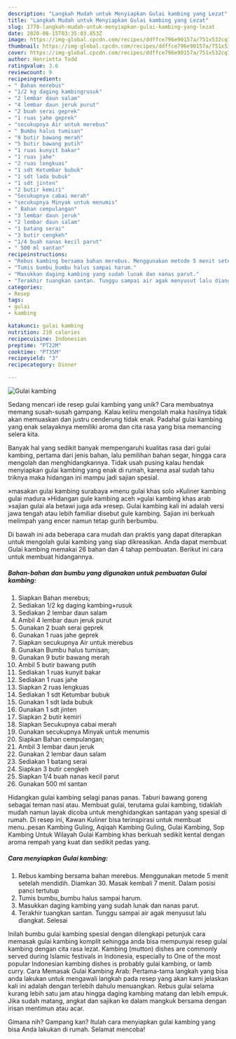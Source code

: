 ```yaml
---
description: "Langkah Mudah untuk Menyiapkan Gulai kambing yang Lezat"
title: "Langkah Mudah untuk Menyiapkan Gulai kambing yang Lezat"
slug: 1778-langkah-mudah-untuk-menyiapkan-gulai-kambing-yang-lezat
date: 2020-06-15T03:35:03.853Z
image: https://img-global.cpcdn.com/recipes/ddffce796e90157a/751x532cq70/gulai-kambing-foto-resep-utama.jpg
thumbnail: https://img-global.cpcdn.com/recipes/ddffce796e90157a/751x532cq70/gulai-kambing-foto-resep-utama.jpg
cover: https://img-global.cpcdn.com/recipes/ddffce796e90157a/751x532cq70/gulai-kambing-foto-resep-utama.jpg
author: Henrietta Todd
ratingvalue: 3.6
reviewcount: 9
recipeingredient:
- " Bahan merebus"
- "1/2 kg daging kambingrusuk"
- "2 lembar daun salam"
- "4 lembar daun jeruk purut"
- "2 buah serai geprek"
- "1 ruas jahe geprek"
- "secukupnya Air untuk merebus"
- " Bumbu halus tumisan"
- "9 butir bawang merah"
- "5 butir bawang putih"
- "1 ruas kunyit bakar"
- "1 ruas jahe"
- "2 ruas lengkuas"
- "1 sdt Ketumbar bubuk"
- "1 sdt lada bubuk"
- "1 sdt jinten"
- "2 butir kemiri"
- "Secukupnya cabai merah"
- "secukupnya Minyak untuk menumis"
- " Bahan cempulangan"
- "3 lembar daun jeruk"
- "2 lembar daun salam"
- "1 batang serai"
- "3 butir cengkeh"
- "1/4 buah nanas kecil parut"
- " 500 ml santan"
recipeinstructions:
- "Rebus kambing bersama bahan merebus. Menggunakan metode 5 menit setelah mendidih. Diamkan 30. Masak kembali 7 menit. Dalam posisi panci tertutup"
- "Tumis bumbu_bumbu halus sampai harum."
- "Masukkan daging kambing yang sudah lunak dan nanas parut."
- "Terakhir tuangkan santan. Tunggu sampai air agak menyusut lalu diangkat. Selesai"
categories:
- Resep
tags:
- gulai
- kambing

katakunci: gulai kambing 
nutrition: 210 calories
recipecuisine: Indonesian
preptime: "PT22M"
cooktime: "PT35M"
recipeyield: "3"
recipecategory: Dinner

---
```



![Gulai kambing](https://img-global.cpcdn.com/recipes/ddffce796e90157a/751x532cq70/gulai-kambing-foto-resep-utama.jpg)

Sedang mencari ide resep gulai kambing yang unik? Cara membuatnya memang susah-susah gampang. Kalau keliru mengolah maka hasilnya tidak akan memuaskan dan justru cenderung tidak enak. Padahal gulai kambing yang enak selayaknya memiliki aroma dan cita rasa yang bisa memancing selera kita.

Banyak hal yang sedikit banyak mempengaruhi kualitas rasa dari gulai kambing, pertama dari jenis bahan, lalu pemilihan bahan segar, hingga cara mengolah dan menghidangkannya. Tidak usah pusing kalau hendak menyiapkan gulai kambing yang enak di rumah, karena asal sudah tahu triknya maka hidangan ini mampu jadi sajian spesial.

»masakan gulai kambing surabaya »menu gulai khas solo »Kuliner kambing gulai madura »Hidangan gule kambing aceh »gulai kambing khas arab »sajian gulai ala betawi juga ada »resep. Gulai kambing kali ini adalah versi jawa tengah atau lebih familiar disebut gule kambing. Sajian ini berkuah melimpah yang encer namun tetap gurih berbumbu.


Di bawah ini ada beberapa cara mudah dan praktis yang dapat diterapkan untuk mengolah gulai kambing yang siap dikreasikan. Anda dapat membuat Gulai kambing memakai 26 bahan dan 4 tahap pembuatan. Berikut ini cara untuk membuat hidangannya.

<!--inarticleads1-->

##### Bahan-bahan dan bumbu yang digunakan untuk pembuatan Gulai kambing:

1. Siapkan  Bahan merebus;
1. Sediakan 1/2 kg daging kambing+rusuk
1. Sediakan 2 lembar daun salam
1. Ambil 4 lembar daun jeruk purut
1. Gunakan 2 buah serai geprek
1. Gunakan 1 ruas jahe geprek
1. Siapkan secukupnya Air untuk merebus
1. Gunakan  Bumbu halus tumisan;
1. Gunakan 9 butir bawang merah
1. Ambil 5 butir bawang putih
1. Sediakan 1 ruas kunyit bakar
1. Sediakan 1 ruas jahe
1. Siapkan 2 ruas lengkuas
1. Sediakan 1 sdt Ketumbar bubuk
1. Gunakan 1 sdt lada bubuk
1. Gunakan 1 sdt jinten
1. Siapkan 2 butir kemiri
1. Siapkan Secukupnya cabai merah
1. Gunakan secukupnya Minyak untuk menumis
1. Siapkan  Bahan cempulangan;
1. Ambil 3 lembar daun jeruk
1. Gunakan 2 lembar daun salam
1. Sediakan 1 batang serai
1. Siapkan 3 butir cengkeh
1. Siapkan 1/4 buah nanas kecil parut
1. Gunakan  500 ml santan


Hidangkan gulai kambing selagi panas panas. Taburi bawang goreng sebagai teman nasi atau. Membuat gulai, terutama gulai kambing, tidaklah mudah namun layak dicoba untuk menghidangkan santapan yang spesial di rumah. Di resep ini, Kawan Kuliner bisa terinspirasi untuk membuat menu..pesan Kambing Guling, Aqiqah Kambing Guling, Gulai Kambing, Sop Kambing Untuk Wilayah Gulai Kambing khas berkuah sedikit kental dengan aroma rempah yang kuat dan sedikit pedas yang. 

<!--inarticleads2-->

##### Cara menyiapkan Gulai kambing:

1. Rebus kambing bersama bahan merebus. Menggunakan metode 5 menit setelah mendidih. Diamkan 30. Masak kembali 7 menit. Dalam posisi panci tertutup
1. Tumis bumbu_bumbu halus sampai harum.
1. Masukkan daging kambing yang sudah lunak dan nanas parut.
1. Terakhir tuangkan santan. Tunggu sampai air agak menyusut lalu diangkat. Selesai


Inilah bumbu gulai kambing spesial dengan dilengkapi petunjuk cara memasak gulai kambing komplit sehingga anda bisa mempunyai resep gulai kambing dengan cita rasa lezat. Kambing (mutton) dishes are commonly served during Islamic festivals in Indonesia, especially to One of the most popular Indonesian kambing dishes is probably gulai kambing, or lamb curry. Cara Memasak Gulai Kambing Arab: Pertama-tama langkah yang bisa anda lakukan untuk mengawali langkah pada resep yang akan kami jelaskan kali ini adalah dengan terlebih dahulu menuangkan. Rebus gulai selama kurang lebih satu jam atau hingga daging kambing matang dan lebih empuk. Jika sudah matang, angkat dan sajikan ke dalam mangkuk bersama dengan irisan mentimun atau acar. 

Gimana nih? Gampang kan? Itulah cara menyiapkan gulai kambing yang bisa Anda lakukan di rumah. Selamat mencoba!
